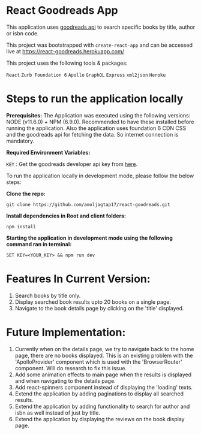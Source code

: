 # **React Goodreads App**

This application uses [goodreads api](https://www.goodreads.com/api/) to search specific books by title, author or isbn code.

This project was bootstrapped with `create-react-app` and can be accessed live at https://react-goodreads.herokuapp.com/

This project uses the following tools & packages:

`React`
`Zurb Foundation 6`
`Apollo`
`GraphQL`
`Express`
`xml2json`
`Heroku`

# Steps to run the application locally

**Prerequisites:**
The Application was executed using the following versions: NODE (v11.6.0) + NPM (6.9.0).
Recommended to have these installed before running the application.
Also the application uses foundation 6 CDN CSS and the goodreads api for fetching the data. So internet connection is mandatory.

**Required Environment Variables:**

`KEY` : Get the goodreads developer api key from [here](https://www.goodreads.com/api/keys).

To run the application locally in development mode, please follow the below steps:

**Clone the repo:**

    git clone https://github.com/amoljagtap17/react-goodreads.git

**Install dependencies in Root and client folders:**

    npm install

**Starting the application in development mode using the following command ran in terminal:**

    SET KEY=<YOUR_KEY> && npm run dev

# Features In Current Version:

1. Search books by title only.
2. Display searched book results upto 20 books on a single page.
3. Navigate to the book details page by clicking on the 'title' displayed.

# Future Implementation:

1. Currently when on the details page, we try to navigate back to the home page, there are no books displayed. This is an existing problem with the 'ApolloProvider' component which is used with the 'BrowserRouter' component. Will do research to fix this issue.
2. Add some animation effects to main page when the results is displayed and when navigating to the details page.
3. Add react-spinners component instead of displaying the 'loading' texts.
4. Extend the application by adding paginations to display all searched results.
5. Extend the application by adding functionality to search for author and isbn as well instead of just by title.
6. Extend the application by displaying the reviews on the book display page.
